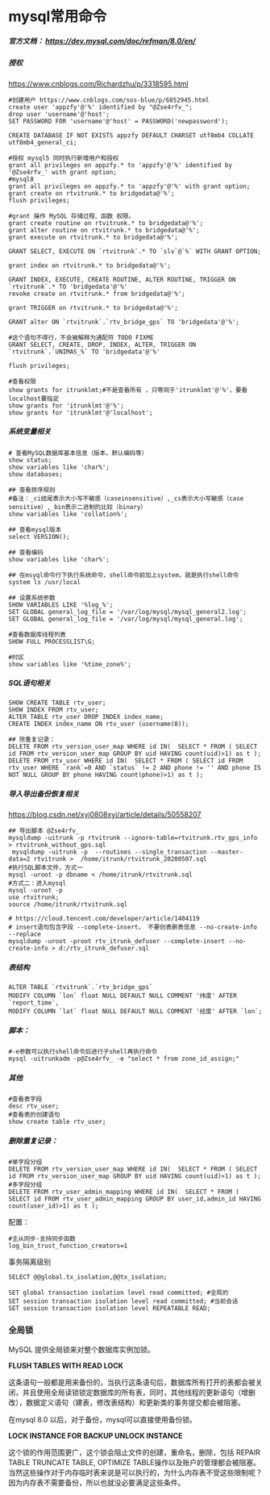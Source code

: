 # mysql常用命令

##### 官方文档： https://dev.mysql.com/doc/refman/8.0/en/ 



##### 授权

 https://www.cnblogs.com/Richardzhu/p/3318595.html 

```mysql
#创建用户 https://www.cnblogs.com/sos-blue/p/6852945.html
create user 'appzfy'@'%' identified by "@Zse4rfv_";
drop user 'username'@'host';
SET PASSWORD FOR 'username'@'host' = PASSWORD('newpassword');

CREATE DATABASE IF NOT EXISTS appzfy DEFAULT CHARSET utf8mb4 COLLATE utf8mb4_general_ci;

#授权 mysql5 同时执行新增用户和授权
grant all privileges on appzfy.* to 'appzfy'@'%' identified by '@Zse4rfv_' with grant option;
#mysql8
grant all privileges on appzfy.* to 'appzfy'@'%' with grant option;
grant create on rtvitrunk.* to bridgedata@'%';
flush privileges;

#grant 操作 MySQL 存储过程、函数 权限。
grant create routine on rtvitrunk.* to bridgedata@'%';
grant alter routine on rtvitrunk.* to bridgedata@'%';
grant execute on rtvitrunk.* to bridgedata@'%';

GRANT SELECT, EXECUTE ON `rtvitrunk`.* TO `slv`@`%` WITH GRANT OPTION;

grant index on rtvitrunk.* to bridgedata@'%';

GRANT INDEX, EXECUTE, CREATE ROUTINE, ALTER ROUTINE, TRIGGER ON `rtvitrunk`.* TO 'bridgedata'@'%'
revoke create on rtvitrunk.* from bridgedata@'%';

grant TRIGGER on rtvitrunk.* to bridgedata@'%';

GRANT alter ON `rtvitrunk`.`rtv_bridge_gps` TO 'bridgedata'@'%';

#这个语句不得行，不会被解释为通配符 TODO FIXME
GRANT SELECT, CREATE, DROP, INDEX, ALTER, TRIGGER ON `rtvitrunk`.`UNIMAS_%` TO 'bridgedata'@'%'

flush privileges;

#查看权限
show grants for itrunklmt;#不是查看所有 ，只等同于'itrunklmt'@'%'，要看localhost要指定
show grants for 'itrunklmt'@'%';
show grants for 'itrunklmt'@'localhost';
```

##### 系统变量相关

```mysql
# 查看MySQL数据库基本信息（版本，默认编码等）
show status;
show variables like 'char%';
show databases;

## 查看排序规则
#备注：_ci结尾表示大小写不敏感（caseinsensitive）,_cs表示大小写敏感（case sensitive）,_bin表示二进制的比较（binary）
show variables like 'collation%';

## 查看mysql版本
select VERSION();

## 查看编码
show variables like 'char%';

## 在msyql命令行下执行系统命令，shell命令前加上system，就是执行shell命令
system ls /usr/local

## 设置系统参数
SHOW VARIABLES LIKE '%log_%';
SET GLOBAL general_log_file = '/var/log/mysql/mysql_general2.log';
SET GLOBAL general_log_file = '/var/log/mysql/mysql_general.log';

#查看数据库线程列表
SHOW FULL PROCESSLIST\G;

#时区
show variables like '%time_zone%';
```

##### SQL语句相关

```mysql
SHOW CREATE TABLE rtv_user;
SHOW INDEX FROM rtv_user;
ALTER TABLE rtv_user DROP INDEX index_name;
CREATE INDEX index_name ON rtv_user (username(8));

## 除重复记录：
DELETE FROM rtv_version_user_map WHERE id IN(  SELECT * FROM ( SELECT id FROM rtv_version_user_map GROUP BY uid HAVING count(uid)>1) as t );
DELETE FROM rtv_user WHERE id IN(  SELECT * FROM ( SELECT id FROM rtv_user WHERE `rank`=0 AND `status` != 2 AND phone != '' AND phone IS NOT NULL GROUP BY phone HAVING count(phone)>1) as t );
```

##### 导入导出备份恢复相关

https://blog.csdn.net/xyj0808xyj/article/details/50558207

```mysql
## 导出脚本 @Zse4rfv_
mysqldump -uitrunk -p rtvitrunk --ignore-table=rtvitrunk.rtv_gps_info > rtvitrunk_without_gps.sql
 mysqldump -uitrunk -p  --routines --single_transaction --master-data=2 rtvitrunk >  /home/itrunk/rtvitrunk_20200507.sql
#执行SQL脚本文件，方式一
mysql -uroot -p dbname < /home/itrunk/rtvitrunk.sql
#方式二：进入mysql
mysql -uroot -p
use rtvitrunk;
source /home/itrunk/rtvitrunk.sql

# https://cloud.tencent.com/developer/article/1404119
# insert语句包含字段 --complete-insert， 不要创表删表信息 --no-create-info  --replace
mysqldump -uroot -proot rtv_itrunk_defuser --complete-insert --no-create-info > d:/rtv_itrunk_defuser.sql
```

##### 表结构

```mysql
ALTER TABLE `rtvitrunk`.`rtv_bridge_gps` 
MODIFY COLUMN `lon` float NULL DEFAULT NULL COMMENT '纬度' AFTER `report_time`,
MODIFY COLUMN `lat` float NULL DEFAULT NULL COMMENT '经度' AFTER `lon`;
```

##### 脚本：

```shell
#-e参数可以执行shell命令后进行子shell再执行命令
mysql -uitrunkadm -p@Zse4rfv_ -e "select * from zone_id_assign;"
```

##### 其他

```mysql
#查看表字段
desc rtv_user;
#查看表的创建语句
show create table rtv_user;
```

##### 删除重复记录：

```mysql
#单字段分组
DELETE FROM rtv_version_user_map WHERE id IN(  SELECT * FROM ( SELECT id FROM rtv_version_user_map GROUP BY uid HAVING count(uid)>1) as t );
#多字段分组
DELETE FROM rtv_user_admin_mapping WHERE id IN(  SELECT * FROM ( SELECT id FROM rtv_user_admin_mapping GROUP BY user_id,admin_id HAVING count(user_id)>1) as t );
```

配置：

```shell
#主从同步-支持同步函数
log_bin_trust_function_creators=1
```

事务隔离级别

```mysql
SELECT @@global.tx_isolation,@@tx_isolation;

SET global transaction isolation level read committed; #全局的
SET session transaction isolation level read committed; #当前会话
SET session transaction isolation level REPEATABLE READ;
```

### 全局锁

MySQL 提供全局锁来对整个数据库实例加锁。

**FLUSH TABLES WITH READ LOCK** 

这条语句一般都是用来备份的，当执行这条语句后，数据库所有打开的表都会被关闭，并且使用全局读锁锁定数据库的所有表，同时，其他线程的更新语句（增删改），数据定义语句（建表，修改表结构）和更新类的事务提交都会被阻塞。

在mysql 8.0 以后，对于备份，mysql可以直接使用备份锁。

**LOCK INSTANCE FOR BACKUP UNLOCK INSTANCE**

这个锁的作用范围更广，这个锁会阻止文件的创建，重命名，删除，包括 REPAIR TABLE TRUNCATE TABLE, OPTIMIZE TABLE操作以及账户的管理都会被阻塞。当然这些操作对于内存临时表来说是可以执行的，为什么内存表不受这些限制呢？因为内存表不需要备份，所以也就没必要满足这些条件。

